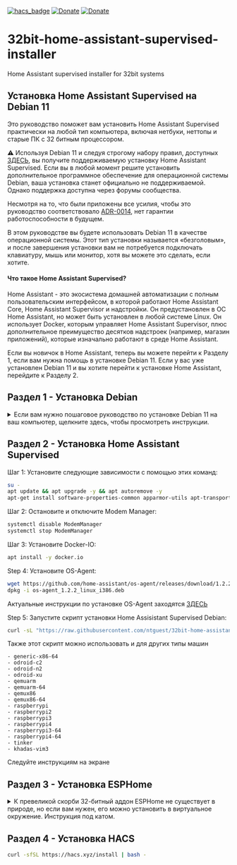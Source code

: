 [![hacs_badge](https://img.shields.io/badge/HAss-Default-blue.svg)](https://www.home-assistant.io/)
[![Donate](https://img.shields.io/badge/donate-Pizza-yellow.svg)](https://www.buymeacoffee.com/ntguest)
[![Donate](https://img.shields.io/badge/donate-Yandex-blueviolet.svg)](https://yoomoney.ru/to/410011383527168)

# 32bit-home-assistant-supervised-installer
Home Assistant supervised installer for 32bit systems

## Установка Home Assistant Supervised на Debian 11

Это руководство поможет вам установить Home Assistant Supervised практически на любой тип компьютера, включая нетбуки, неттопы и старые ПК с 32 битным процессором.

:warning: Используя Debian 11 и следуя строгому набору правил, доступных [ЗДЕСЬ](https://github.com/home-assistant/architecture/blob/master/adr/0014-home-assistant-supervised.md), вы получите поддерживаемую установку Home Assistant Supervised. Если вы в любой момент решите установить дополнительное программное обеспечение для операционной системы Debian, ваша установка станет официально не поддерживаемой. Однако поддержка доступна через форумы сообщества.

Несмотря на то, что были приложены все усилия, чтобы это руководство соответствовало [ADR-0014](https://github.com/home-assistant/architecture/blob/master/adr/0014-home-assistant-supervised.md), нет гарантии работоспособности в будущем.

В этом руководстве вы будете использовать Debian 11 в качестве операционной системы. Этот тип установки называется «безголовым», и после завершения установки вам не потребуется подключать клавиатуру, мышь или монитор, хотя вы можете это сделать, если хотите.

#### Что такое Home Assistant Supervised? ####

Home Assistant - это экосистема домашней автоматизации с полным пользовательским интерфейсом, в которой работают Home Assistant Core, Home Assistant Supervisor и надстройки. Он предустановлен в ОС Home Assistant, но может быть установлен в любой системе Linux. Он использует Docker, которым управляет Home Assistant Supervisor, плюс дополнительное преимущество десятков надстроек (например, магазин приложений), которые изначально работают в среде Home Assistant.

Если вы новичок в Home Assistant, теперь вы можете перейти к Разделу 1, если вам нужна помощь в установке Debian 11. Если у вас уже установлен Debian 11 и вы хотите перейти к установке Home Assistant, перейдите к Разделу 2.





## Раздел 1 - Установка Debian

<details>
  <summary> Если вам нужно пошаговое руководство по установке Debian 11 на ваш компьютер, щелкните здесь, чтобы просмотреть инструкции. </summary>


** 1.1) ** Начните с загрузки `debian-live-11.0.0-amd64-standard.iso` из [ЗДЕСЬ] (https://cdimage.debian.org/debian-cd/current-live/amd64/iso -гибридный/). Если вы предпочитаете полный образ Debain со всеми драйверами, загрузите `firmware-11.0.0-amd64-DVD-1.iso` [ЗДЕСЬ] (https://cdimage.debian.org/cdimage/unofficial/non-free/ cd-включая-firmware / 11.0.0 + nonfree / amd64 / iso-dvd / firmware-11.0.0-amd64-DVD-1.iso)

** 1.2) ** Пока Debian загружается, вам понадобятся другие программы, которые помогут с настройкой и установкой. Чтобы записать ISO-образ Debian на USB-накопитель, вы будете использовать программу под названием Rufus, которую можно загрузить с [ЗДЕСЬ] (https://rufus.ie/).

** 1.3) ** Теперь вы создадите загрузочный USB-накопитель, используя Rufus и образ Debian, который вы скачали. Вставьте в компьютер пустой USB-накопитель объемом не менее 8 ГБ, откройте Rufus и выберите USB-накопитель в раскрывающемся меню. Теперь выберите загруженный вами ISO-образ Debian и нажмите «Пуск». Если вы получите какие-либо запросы, выберите ОК или Да, чтобы продолжить. Когда это будет завершено, вы можете двигаться дальше.

** 1.4) ** Вставьте только что сделанный USB-накопитель в новую машину, подключите монитор, кабель Ethernet, клавиатуру и мышь и включите машину. Вам нужно будет выбрать USB-накопитель в качестве загрузочного устройства, для этого вам нужно будет нажать что-то вроде F12 или DEL на клавиатуре сразу после включения машины.

** 1.5) ** Первый экран, из которого вы можете выбрать, это ** Главное меню **, на этом экране выберите ** Графический установщик Debian **

** 1.6) ** Далее будет ** Язык **. Выберите свой язык и нажмите «Продолжить».

** 1.7) ** Далее будет ** Выберите ваше местоположение **. Выберите свою страну и нажмите «Продолжить».

** 1.8) ** Далее будет ** Настроить клавиатуру **. Выберите тип клавиатуры и нажмите «Продолжить». Теперь установщик выполнит некоторые автоматические задачи, которые займут 1-2 минуты.

** 1.9) ** Далее будет ** Настроить сеть **. Здесь вы можете назвать свою машину, имя по умолчанию будет `debian`. Выберите имя и нажмите «Продолжить». Вы можете пропустить следующую страницу, нажав «Продолжить», поскольку вам не нужно устанавливать доменное имя.

** 1.10) ** Далее будет ** Настройка пользователей и паролей **. Вам будет предложено создать пароль для пользователя root. Запишите пароль, который вы здесь выбрали, и нажмите «Продолжить».

** 1.11) ** Далее будет ** Настроить пользователей и пароли ** снова. Введите имя пользователя, нажмите «Продолжить» и на следующем экране введите пароль для этой учетной записи. Обратите внимание на оба этих параметра, они понадобятся вам позже.

** 1.12) ** Далее будет ** Настроить часы **. Выберите правильный часовой пояс и нажмите «Продолжить».

** 1.13) ** Далее будет ** Разделить диски **. Выберите ** Управляемый - использовать весь диск **, а затем нажмите «Продолжить». На следующем экране убедитесь, что выбран правильный диск, и нажмите «Продолжить». На следующем экране выберите ** Все файлы в одном разделе ** и нажмите «Продолжить». На следующем экране убедитесь, что ** Завершить часть
</details>

## Раздел 2 - Установка Home Assistant Supervised

Шаг 1: Установите следующие зависимости с помощью этих команд:

```bash
su -
apt update && apt upgrade -y && apt autoremove -y
apt-get install software-properties-common apparmor-utils apt-transport-https ca-certificates curl dbus jq network-manager wget udisks2 libglib2.0-bin unzip -y
```

Шаг 2: Остановите и отключите Modem Manager:

```bash
systemctl disable ModemManager
systemctl stop ModemManager
```

Шаг 3: Установите Docker-IO:

```bash
apt install -y docker.io
```

Step 4: Установите OS-Agent:

```bash
wget https://github.com/home-assistant/os-agent/releases/download/1.2.2/os-agent_1.2.2_linux_i386.deb
dpkg -i os-agent_1.2.2_linux_i386.deb
```

Актуальные инструкции по установке OS-Agent заходятся [ЗДЕСЬ](https://github.com/home-assistant/os-agent/tree/main#using-home-assistant-supervised-on-debian)

Step 5: Запустите скрипт установки Home Assisistant Supervised Debian:

```bash
curl -sL "https://raw.githubusercontent.com/ntguest/32bit-home-assistant-supervised-installer/master/files/installer-ru.sh" | bash -s -- -m qemux86
```

Также этот скрипт можно использовать и для других типы машин
```
- generic-x86-64
- odroid-c2
- odroid-n2
- odroid-xu
- qemuarm
- qemuarm-64
- qemux86
- qemux86-64
- raspberrypi
- raspberrypi2
- raspberrypi3
- raspberrypi4
- raspberrypi3-64
- raspberrypi4-64
- tinker
- khadas-vim3
```  
Следуйте инструкциям на экране

## Раздел 3 - Установка ESPHome

<details>
  <summary> К превеликой скорби 32-битный аддон ESPHome не существует в природе, но если вам нужен, его можно установить в виртуальное окружение. Инструкция под катом.</summary>


  Шаг 1: Установите следующие зависимости с помощью этих команд:

  ```bash  
export PATH=$PATH:/usr/sbin
apt-get sudo install python3-dev python3-venv python3-pip libffi-dev libssl-dev -y
  ```
  Шаг 2: Добавьте пользователя, папки и права:
  ```bash  
useradd -rm esp -G dialout
cd /srv
mkdir esp
chown esp:esp esp
  ```

  ```bash 
sudo -u esp -H -s
cd /srv/esp
python3 -m venv .
source bin/activate
python3 -m pip install wheel
export CRYPTOGRAPHY_DONT_BUILD_RUST=1
pip install cryptography==3.1.1
pip3 install esphome
  ```

  ```bash 
exit
cd /usr/share/hassio/homeassistant
mkdir esphome
chown esp:esp esphome
  ```
  
  ```bash
nano /etc/systemd/system/esphome.service
  ```
  
  ```
[Unit]
Description=Esphome
After=network.target
[Service]
Environment=PATH=/srv/esp/bin:/usr/sbin:/usr/bin:/sbin:/bin
Type=simple
User=root
WorkingDirectory=/usr/share/hassio/homeassistant/esphome
ExecStart=/srv/esp/bin/esphome config/ dashboard
Restart=always
[Install]
WantedBy=multi-user.target
  ```
  
  ```
  CTRL+O и CTRL+X
  ```
  
  ```bash
systemctl --system daemon-reload
systemctl enable esphome.service
systemctl start esphome.service
  ```
  
  ```bash
su -
sudo -u esp -H -s
cd /srv/esp
source bin/activate
pip3 install -U esphome
exit
systemctl restart esphome.service
  ```
</details>

## Раздел 4 - Установка HACS

```bash
curl -sfSL https://hacs.xyz/install | bash -
```
